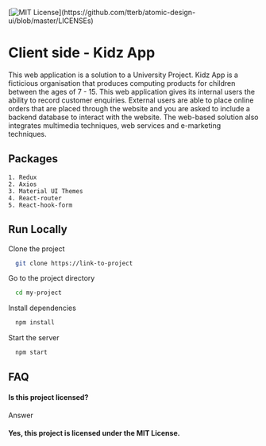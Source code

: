 

[![MIT License](https://img.shields.io/apm/l/atomic-design-ui.svg?)](https://github.com/tterb/atomic-design-ui/blob/master/LICENSEs)

# Client side - Kidz App

This web application is a solution to a University Project. Kidz App is a ficticious organisation
that produces computing products for children between the ages of 7 - 15. This web application gives its internal 
users the ability to record customer enquiries. External users are able to place online orders that are placed through the website and you are asked to include a backend database to interact with the website. 
The web-based solution also integrates multimedia techniques, web services and e-marketing techniques.


Packages
---------

    1. Redux
    2. Axios
    3. Material UI Themes
    4. React-router
    5. React-hook-form



## Run Locally

Clone the project

```bash
  git clone https://link-to-project
```

Go to the project directory

```bash
  cd my-project
```

Install dependencies

```bash
  npm install
```

Start the server

```bash
  npm start
```


## FAQ

#### Is this project licensed?

Answer

#### Yes, this project is licensed under the MIT License. 



